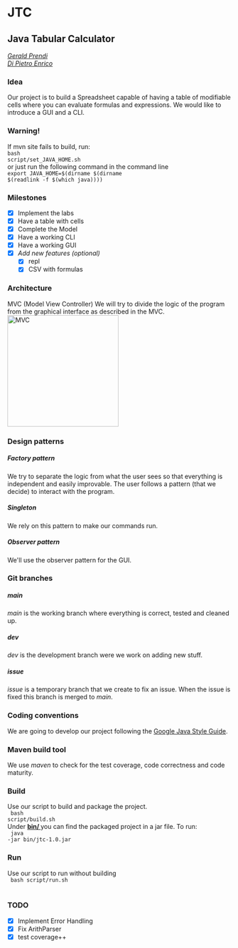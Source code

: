<!-- -->
# JTC
## Java Tabular Calculator

[*Gerald Prendi*](https://github.com/GPrendi30)  
[*Di Pietro Enrico*](https://github.com/dipiee)

### Idea
Our project is to build a Spreadsheet capable of having a table of modifiable cells where you can evaluate formulas and expressions. We would like to introduce a GUI and a CLI.

### Warning!
If mvn site fails to build, run: <br>
<code>bash script/set_JAVA_HOME.sh</code>
<br> or just run the following command in the command line<br>
<code>export JAVA_HOME=$(dirname $(dirname $(readlink -f $(which java))))</code>


### Milestones
* [X] Implement the labs
* [X] Have a table with cells
* [X] Complete the Model
* [X] Have a working CLI
* [X] Have a working GUI
* [X] _Add new features (optional)_
  * [X] repl
  * [X] CSV with formulas

### Architecture
MVC (Model View Controller)
We will try to divide the logic of the program from the graphical interface as described in the MVC.  
<img src="https://upload.wikimedia.org/wikipedia/commons/a/a0/MVC-Process.svg" alt="MVC" width="250"/>

### Design patterns  
##### _Factory pattern_  
We try to separate the logic from what the user sees so that everything is independent and easily improvable. The user follows a pattern (that we decide) to interact with the program.

##### _Singleton_
We rely on this pattern to make our commands run.

##### _Observer pattern_  
We'll use the observer pattern for the GUI.


### Git branches
##### _main_
_main_ is the working branch where everything is correct, tested and cleaned up.

##### _dev_
_dev_ is the development branch were we work on adding new stuff.

##### _issue_
_issue_ is a temporary branch that we create to fix an issue. When the issue is fixed this branch is merged to _main_.

 ### Coding conventions
 We are going to develop our project following the [Google Java Style Guide](https://google.github.io/styleguide/javaguide.html).

 ### Maven build tool
 We use _maven_ to check for the test coverage, code correctness and code maturity.

### Build
Use our script to build and package the project. <br>
<code> bash script/build.sh </code> <br>
Under <a href="./bin/"><b>bin/ </b></a> you can find the packaged project in a jar file.
To run: <br>
<code> java -jar bin/jtc-1.0.jar</code>

### Run
Use our script to run without building <br>
<code> bash script/run.sh </code>  <br>

### TODO
  * [X] Implement Error Handling  <br>
  * [X] Fix ArithParser  <br>
  * [X] test coverage++ <br>
